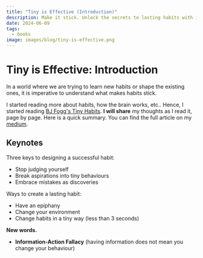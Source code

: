 ```yaml
---
title: "Tiny is Effective (Introduction)"
description: Make it stick. Unlock the secrets to lasting habits with insights from BJ Fogg's "Tiny Habits. Learn how habit changes lead to big results.
date: 2024-06-09
tags:
  - books
image: images/blog/tiny-is-effective.png
---
```


# Tiny is Effective: Introduction

In a world where we are trying to learn new habits or shape the existing ones, it is imperative to understand what makes habits stick.

I started reading more about habits, how the brain works, etc..
Hence, I started reading [BJ Fogg's Tiny Habits](https://tinyhabits.com). **I will share** my thoughts as I read it, page by page. Here is a quick summary. You can find the full article on my [medium](https://medium.com/@damisparks/tiny-is-effective-introduction-2235d704dab6).

## Keynotes

Three keys to designing a successful habit:

- Stop judging yourself
- Break aspirations into tiny behaviours
- Embrace mistakes as discoveries

Ways to create a lasting habit:

- Have an epiphany
- Change your environment
- Change habits in a tiny way (less than 3 seconds)

**New words.**

- **Information-Action Fallacy** (having information does not mean you change your behaviour)
